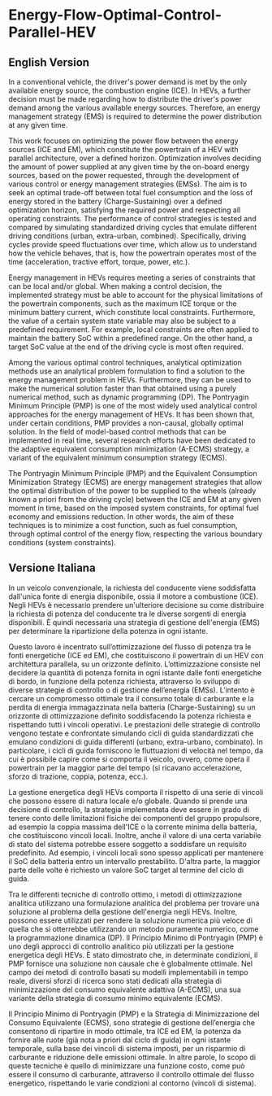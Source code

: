 # Energy-Flow-Optimal-Control-Parallel-HEV

## English Version
In a conventional vehicle, the driver's power demand is met by the only available energy source, the combustion engine (ICE). In HEVs, a further decision must be made regarding how to distribute the driver's power demand among the various available energy sources. Therefore, an energy management strategy (EMS) is required to determine the power distribution at any given time.

This work focuses on optimizing the power flow between the energy sources (ICE and EM), which constitute the powertrain of a HEV with parallel architecture, over a defined horizon. Optimization involves deciding the amount of power supplied at any given time by the on-board energy sources, based on the power requested, through the development of various control or energy management strategies (EMSs). The aim is to seek an optimal trade-off between total fuel consumption and the loss of energy stored in the battery (Charge-Sustaining) over a defined optimization horizon, satisfying the required power and respecting all operating constraints. The performance of control strategies is tested and compared by simulating standardized driving cycles that emulate different driving conditions (urban, extra-urban, combined). Specifically, driving cycles provide speed fluctuations over time, which allow us to understand how the vehicle behaves, that is, how the powertrain operates most of the time (acceleration, tractive effort, torque, power, etc.).

Energy management in HEVs requires meeting a series of constraints that can be local and/or global. When making a control decision, the implemented strategy must be able to account for the physical limitations of the powertrain components, such as the maximum ICE torque or the minimum battery current, which constitute local constraints. Furthermore, the value of a certain system state variable may also be subject to a predefined requirement. For example, local constraints are often applied to maintain the battery SoC within a predefined range. On the other hand, a target SoC value at the end of the driving cycle is most often required.

Among the various optimal control techniques, analytical optimization methods use an analytical problem formulation to find a solution to the energy management problem in HEVs. Furthermore, they can be used to make the numerical solution faster than that obtained using a purely numerical method, such as dynamic programming (DP). The Pontryagin Minimum Principle (PMP) is one of the most widely used analytical control approaches for the energy management of HEVs. It has been shown that, under certain conditions, PMP provides a non-causal, globally optimal solution.
In the field of model-based control methods that can be implemented in real time, several research efforts have been dedicated to the adaptive equivalent consumption minimization (A-ECMS) strategy, a variant of the equivalent minimum consumption strategy (ECMS).

The Pontryagin Minimum Principle (PMP) and the Equivalent Consumption Minimization Strategy (ECMS) are energy management strategies that allow the optimal distribution of the power to be supplied to the wheels (already known a priori from the driving cycle) between the ICE and EM at any given moment in time, based on the imposed system constraints, for optimal fuel economy and emissions reduction. In other words, the aim of these techniques is to minimize a cost function, such as fuel consumption, through optimal control of the energy flow, respecting the various boundary conditions (system constraints).

## Versione Italiana
In un veicolo convenzionale, la richiesta del conducente viene soddisfatta dall'unica fonte di energia disponibile, ossia il motore a combustione (ICE). Negli HEVs è necessario prendere un'ulteriore decisione su come distribuire la richiesta di potenza del conducente tra le diverse sorgenti di energia disponibili. È quindi necessaria una strategia di gestione dell'energia (EMS) per determinare la ripartizione della potenza in ogni istante.

Questo lavoro è incentrato sull’ottimizzazione del flusso di potenza tra le fonti energetiche (ICE ed EM), che costituiscono il powertrain di un HEV con architettura parallela, su un orizzonte definito. L’ottimizzazione consiste nel decidere la quantità di potenza fornita in ogni istante dalle fonti energetiche di bordo, in funzione della potenza richiesta, attraverso lo sviluppo di diverse strategie di controllo o di gestione dell’energia (EMSs). L’intento è cercare un compromesso ottimale tra il consumo totale di carburante e la perdita di energia immagazzinata nella batteria (Charge-Sustaining) su un orizzonte di ottimizzazione definito soddisfacendo la potenza richiesta e rispettando tutti i vincoli operativi. Le prestazioni delle strategie di controllo vengono testate e confrontate simulando cicli di guida standardizzati che emulano condizioni di guida differenti (urbano, extra-urbano, combinato). In particolare, i cicli di guida forniscono le fluttuazioni di velocità nel tempo, da cui è possibile capire come si comporta il veicolo, ovvero, come opera il powertrain per la maggior parte del tempo (si ricavano accelerazione, sforzo di trazione, coppia, potenza, ecc.).

La gestione energetica degli HEVs comporta il rispetto di una serie di vincoli che possono essere di natura locale e/o globale. Quando si prende una decisione di controllo, la strategia implementata deve essere in grado di tenere conto delle limitazioni fisiche dei componenti del gruppo propulsore, ad esempio la coppia massima dell'ICE o la corrente minima della batteria, che costituiscono vincoli locali. Inoltre, anche il valore di una certa variabile di stato del sistema potrebbe essere soggetto a soddisfare un requisito predefinito. Ad esempio, i vincoli locali sono spesso applicati per mantenere il SoC della batteria entro un intervallo prestabilito. D'altra parte, la maggior parte delle volte è richiesto un valore SoC target al termine del ciclo di guida.

Tra le differenti tecniche di controllo ottimo, i metodi di ottimizzazione analitica utilizzano una formulazione analitica del problema per trovare una soluzione al problema della gestione dell'energia negli HEVs. Inoltre, possono essere utilizzati per rendere la soluzione numerica più veloce di quella che si otterrebbe utilizzando un metodo puramente numerico, come la programmazione dinamica (DP). Il Principio Minimo di Pontryagin (PMP) è uno degli approcci di controllo analitico più utilizzati per la gestione energetica degli HEVs. È stato dimostrato che, in determinate condizioni, il PMP fornisce una soluzione non causale che è globalmente ottimale.
Nel campo dei metodi di controllo basati su modelli implementabili in tempo reale, diversi sforzi di ricerca sono stati dedicati alla strategia di minimizzazione del consumo equivalente adattiva (A-ECMS), una sua variante della strategia di consumo minimo equivalente (ECMS).

Il Principio Minimo di Pontryagin (PMP) e la Strategia di Minimizzazione del Consumo Equivalente (ECMS), sono strategie di gestione dell’energia che consentono di ripartire in modo ottimale, tra ICE ed EM, la potenza da fornire alle ruote (già nota a priori dal ciclo di guida) in ogni istante temporale, sulla base dei vincoli di sistema imposti, per un risparmio di carburante e riduzione delle emissioni ottimale. In altre parole, lo scopo di queste tecniche è quello di minimizzare una funzione costo, come può essere il consumo di carburante, attraverso il controllo ottimale del flusso energetico, rispettando le varie condizioni al contorno (vincoli di sistema).
